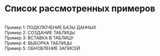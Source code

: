 <h1>Список рассмотренных примеров</h1>
<br>
Пример 1: ПОДКЛЮЧЕНИЕ БАЗЫ ДАННЫХ
<br>
Пример 2: СОЗДАНИЕ ТАБЛИЦЫ
<br>
Пример 3: ВСТАВКА В ТАБЛИЦУ
<br>
Пример 4: ВЫБОРКА ТАБЛИЦЫ
<br>
Пример 5: ОБНОВЛЕНИЕ ЗАПИСЕЙ

